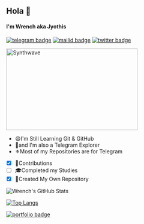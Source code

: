 ## Hola 👋

#### I'm Wrench aka Jyothis
[![telegram badge](https://img.shields.io/badge/@WhySooSerious-30302f?style=for-the-badge&logo=telegram)](https://t.me/WhySooSerious)
[![mailid badge](https://img.shields.io/badge/Jyothis_Jayanth-30302f?style=for-the-badge&logo=gmail)](https:mailto:jyothisjayanth05@gmail.com)
[![twitter badge](https://img.shields.io/badge/Jyothis_Jayanth-30302f?style=for-the-badge&logo=twitter)](https://twitter.com/cyberboysj)

<img src="https://mir-s3-cdn-cf.behance.net/project_modules/fs/0d4f6f62664607.5a98e42907456.gif" alt="Synthwave" height="216" width="350">

- 😄I'm Still Learning Git & GitHub
- 🥰and I'm also a Telegram Explorer
- ⚜️Most of my Repositories are for Telegram


- [x] 💬Contributions
- [ ] 🎓Completed my Studies
- [x] 🎯Created My Own Repository

![Wrench's GitHub Stats](https://github-readme-stats.vercel.app/api?username=JyothisJayanth&show_icons=true&theme=default&hide=stars)

[![Top Langs](https://github-readme-stats.vercel.app/api/top-langs/?username=JyothisJayanth&hide=dockerfile)](https://github.com/JyothisJayanth)

[![portfolio badge](https://img.shields.io/badge/Check_out_my-portfolio-blueviolet?style=for-the-badge&logo=git&logoColor=white)](https://jyothisjayanth.github.io)
